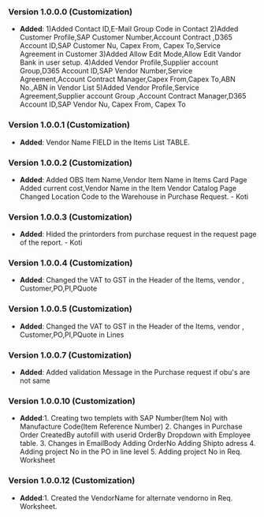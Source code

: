 ### Version 1.0.0.0 (Customization)
- **Added**: 1)Added Contact ID,E-Mail Group Code in Contact
             2)Added Customer Profile,SAP Customer Number,Account Contract ,D365 Account ID,SAP Customer Nu, Capex  From,  Capex To,Service Agreement in Customer
             3)Added Allow Edit Mode,Allow Edit Vandor Bank in user setup.
             4)Added Vendor Profile,Supplier account Group,D365 Account ID,SAP Vendor Number,Service Agreement,Account Contract Manager,Capex From,Capex To,ABN No.,ABN in Vendor List
             5)Added Vendor Profile,Service Agreement,Supplier account Group ,Account Contract  Manager,D365 Account ID,SAP Vendor Nu, Capex  From,  Capex To


### Version 1.0.0.1 (Customization)
- **Added**: Vendor Name FIELD in the Items List TABLE.

### Version 1.0.0.2 (Customization)
- **Added**: Added OBS Item Name,Vendor Item Name in Items Card Page
             Added current cost,Vendor Name in the Item Vendor Catalog Page
             Changed Location Code to the Warehouse in Purchase Request. - Koti

### Version 1.0.0.3 (Customization) 
- **Added**: Hided the printorders from purchase request in the request page of the report.   - Koti


### Version 1.0.0.4 (Customization) 
- **Added**: Changed the VAT to GST in the Header of the Items, vendor , Customer,PO,PI,PQuote

### Version 1.0.0.5 (Customization) 
- **Added**: Changed the VAT to GST in the Header of the Items, vendor , Customer,PO,PI,PQuote in Lines

### Version 1.0.0.7 (Customization) 
- **Added**: Added validation Message in the Purchase request if obu's are not same

### Version 1.0.0.10 (Customization) 
- **Added**:1. Creating two templets
                with SAP Number(Item No)
                with Manufacture Code(Item Reference Number)
            2. Changes in Purchase Order
                CreatedBy autofill with userid
                OrderBy Dropdown with Employee table.
            3. Changes in EmailBody
                Adding OrderNo
                Adding Shipto adress
            4. Adding project No in the PO in line level
            5. Adding project No in Req. Worksheet
### Version 1.0.0.12 (Customization) 
- **Added**:1. Created the VendorName for alternate vendorno in Req. Worksheet.